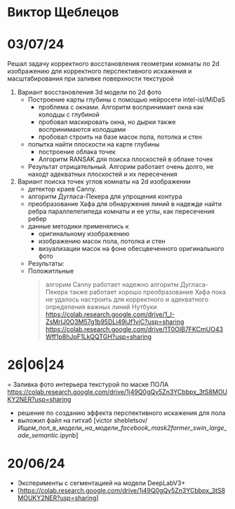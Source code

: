 # Виктор Щеблецов
# 03/07/24
Решал задачу корректного восстановления геометрии комнаты по 2d изображению для корректного перспективного искажения и масштабирования при заливке поверхности текстурой
1. Вариант восстановления 3d модели по 2d фото
   - Построение карты глубины с помощью нейросети intel-isl/MiDaS
       * проблема с окнами. Алгоритм воспринимает окна как колодцы с глубиной
       * пробовал маскировать окна, но дырки также воспринимаются колодцами
       * пробовал строить на базе масок пола, потолка и стен
   - попытка найти плоскости на карте глубины
       * построение облака точек
       * Алгоритм RANSAK для поиска плоскостей в облаке точек
    - Результат отрицательный. Алгорим работает очень долго, не находт адекватных плоскостей и их пересечения
2. Вариант поиска точек углов комнаты на 2d изображении
   - детектор краев Canny.
   - алгоритм Дугласа-Пекера для упрощения контура
   - преобразование Хафа для обнаружения линий в надежде найти ребра параллелепипеда комнаты и ее углы, как пересечения ребер
   - данные методики применялись к
     * оригинальному изображению
     * изображению масок пола, потолка и стен
     * визуализации масок на фоне обесцвеченного оригинального фото
    - Результаты:
     * Положитльные
       > алгорим Canny работает надежно
       > алгоритм Дугласа-Пекера также работает хорошо
       > преобразование Хафа пока не удалось настроить для корректного и адекватного определения важных линий
Нутбуки
https://colab.research.google.com/drive/1_I-ZsMrIJ0O3M57g1b95DLi49IJf1vjC?usp=sharing
https://colab.research.google.com/drive/1T0OIB7FKCmUO43Wff1p8hJpF1LkQQTGH?usp=sharing
   
# 26|06|24
= Заливка фото интерьера текстурой по маске ПОЛА https://colab.research.google.com/drive/1j49Q0gQy5Zn3YCbbpx_3tS8MOUKY2NER?usp=sharing
- решение по созданию эффекта перспективного искажения для пола
- выложил файл на гитхаб [victor shebletsov/_Ищем_пол_в_модели_на_модели_facebook_mask2former_swin_large_ade_semantic_.ipynb]
# 20/06/24
- Эксперименты с сегментацией на модели DeepLabV3+
- [https://colab.research.google.com/drive/1j49Q0gQy5Zn3YCbbpx_3tS8MOUKY2NER?usp=sharing]
